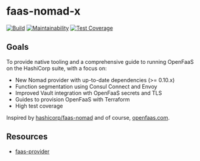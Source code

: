 # faas-nomad-x

[![Build](https://travis-ci.org/acornies/faas-nomad-x.svg?branch=master)](https://travis-ci.org/acornies/faas-nomad-x)
[![Maintainability](https://api.codeclimate.com/v1/badges/928a112331abc8bdee97/maintainability)](https://codeclimate.com/github/acornies/faas-nomad-x/maintainability)
[![Test Coverage](https://api.codeclimate.com/v1/badges/928a112331abc8bdee97/test_coverage)](https://codeclimate.com/github/acornies/faas-nomad-x/test_coverage)

## Goals

To provide native tooling and a comprehensive guide to running OpenFaaS on the HashiCorp suite, with a focus on:

- New Nomad provider with up-to-date dependencies (>= 0.10.x)
- Function segmentation using Consul Connect and Envoy
- Improved Vault integration wth OpenFaaS secrets and TLS
- Guides to provision OpenFaaS with Terraform
- High test coverage

Inspired by [hashicorp/faas-nomad](https://github.com/hashicorp/faas-nomad) and of course, [openfaas.com](https://openfaas.com).

## Resources

- [faas-provider](https://github.com/openfaas/faas-provider)
